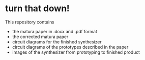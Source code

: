 # turn that down!

This repository contains

- the matura paper in .docx and .pdf format
- the corrected matura paper
- circuit diagrams for the finished synthesizer
- circuit diagrams of the prototypes described in the paper
- images of the synthesizer from prototyping to finished product
